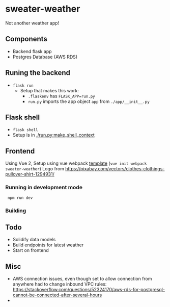 # sweater-weather

Not another weather app!

## Components
- Backend flask app
- Postgres Database (AWS RDS)

## Runing the backend
- `flask run`
  - Setup that makes this work:
    - `.flaskenv` has `FLASK_APP=run.py`
    - `run.py` imports the app object `app` from `./app/__init__.py`

## Flask shell
- `flask shell`
- Setup is in [./run.py:make_shell_context](./run.py)


## Frontend
Using Vue 2, Setup using vue webpack [template](https://github.com/vuejs-templates/webpack) (`vue init webpack sweater-weather`)
Logo from https://pixabay.com/vectors/clothes-clothings-pullover-shirt-1294931/

### Running in development mode
``` npm run dev```

### Building

## Todo
- Solidify data models
- Build endpoints for latest weather
- Start on frontend




## Misc
- AWS connection issues, even though set to allow connection from anywhere had to change inbound VPC rules: https://stackoverflow.com/questions/52324170/aws-rds-for-postgresql-cannot-be-connected-after-several-hours
- 
